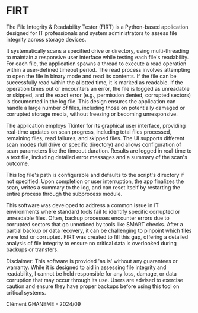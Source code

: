 # FIRT 

The File Integrity & Readability Tester (FIRT) is a Python-based application designed for IT professionals and system administrators to assess file integrity across storage devices. 

It systematically scans a specified drive or directory, using multi-threading to maintain a responsive user interface while testing each file's readability. 
For each file, the application spawns a thread to execute a read operation within a user-defined timeout period. 
The read process involves attempting to open the file in binary mode and read its contents. 
If the file can be successfully read within the allotted time, it is marked as readable. 
If the operation times out or encounters an error, the file is logged as unreadable or skipped, and the exact error 
(e.g., permission denied, corrupted sectors) is documented in the log file. This design ensures the application can handle a large number of files, including those on potentially damaged or corrupted storage media, without freezing or becoming unresponsive.

The application employs Tkinter for its graphical user interface, providing real-time updates on scan progress, including total files processed, remaining files, read failures, and skipped files. 
The UI supports different scan modes (full drive or specific directory) and allows configuration of scan parameters like the timeout duration. 
Results are logged in real-time to a text file, including detailed error messages and a summary of the scan's outcome. 

This log file's path is configurable and defaults to the script's directory if not specified. 
Upon completion or user interruption, the app finalizes the scan, writes a summary to the log, and can reset itself by restarting the entire process through the subprocess module.

This software was developed to address a common issue in IT environments where standard tools fail to identify specific corrupted or unreadable files. 
Often, backup processes encounter errors due to corrupted sectors that go unnoticed by tools like SMART checks. 
After a partial backup or data recovery, it can be challenging to pinpoint which files were lost or corrupted. 
FIRT was created to fill this gap, offering a detailed analysis of file integrity to ensure no critical data is overlooked during backups or transfers.

Disclaimer: This software is provided 'as is' without any guarantees or warranty. 
While it is designed to aid in assessing file integrity and readability, I cannot be held responsible for any loss, damage, or data corruption that may occur through its use. 
Users are advised to exercise caution and ensure they have proper backups before using this tool on critical systems.

Clément GHANEME - 2024/09
